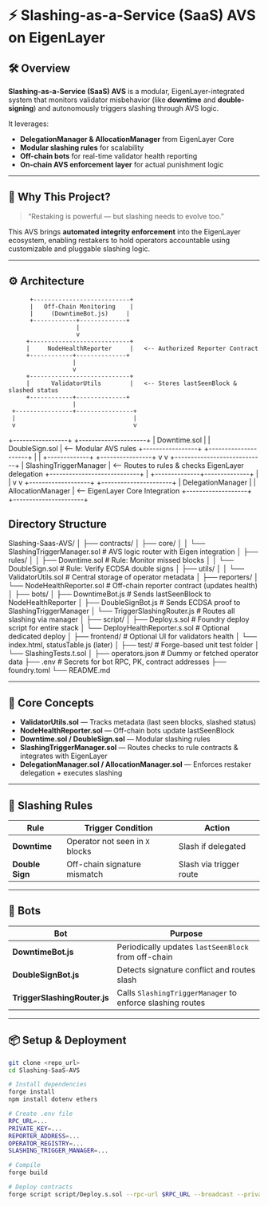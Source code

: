 # ⚡ Slashing-as-a-Service (SaaS) AVS on EigenLayer

## 🛠 Overview

**Slashing-as-a-Service (SaaS) AVS** is a modular, EigenLayer-integrated system that monitors validator misbehavior (like **downtime** and **double-signing**) and autonomously triggers slashing through AVS logic.

It leverages:
- **DelegationManager & AllocationManager** from EigenLayer Core
- **Modular slashing rules** for scalability
- **Off-chain bots** for real-time validator health reporting
- **On-chain AVS enforcement layer** for actual punishment logic

---

## 🚀 Why This Project?
> “Restaking is powerful — but slashing needs to evolve too.”

This AVS brings **automated integrity enforcement** into the EigenLayer ecosystem, enabling restakers to hold operators accountable using customizable and pluggable slashing logic.

---

## ⚙️ Architecture

          +---------------------------+
          |   Off-Chain Monitoring    |
          |     (DowntimeBot.js)     |
          +------------+-------------+
                       |
                       v
         +----------------------------+
         |     NodeHealthReporter     |   <-- Authorized Reporter Contract
         +------------+--------------+
                      |
                      v
         +----------------------------+
         |      ValidatorUtils        |   <-- Stores lastSeenBlock & slashed status
         +------------+--------------+
                      |
     +----------------+----------------+
     |                                 |
     v                                 v
+-----------------+         +---------------------+
|   Downtime.sol  |         |  DoubleSign.sol     | <-- Modular AVS rules
+-----------------+         +---------------------+
     |                                 |
     +-------------+  +----------------+
                   v  v
         +----------------------------+
         | SlashingTriggerManager     | <-- Routes to rules & checks EigenLayer delegation
         +----------------------------+
                      |
       +--------------+--------------+
       |                             |
       v                             v
+-------------------+      +----------------------+
| DelegationManager |      | AllocationManager    | <-- EigenLayer Core Integration
+-------------------+      +----------------------+


## Directory Structure

Slashing-Saas-AVS/
│
├── contracts/
│   ├── core/
│   │   └── SlashingTriggerManager.sol       # AVS logic router with Eigen integration
│   ├── rules/
│   │   ├── Downtime.sol                     # Rule: Monitor missed blocks
│   │   └── DoubleSign.sol                   # Rule: Verify ECDSA double signs
│   ├── utils/
│   │   └── ValidatorUtils.sol               # Central storage of operator metadata
│   ├── reporters/
│      └── NodeHealthReporter.sol          # Off-chain reporter contract (updates health)
│
├── bots/
│   ├── DowntimeBot.js                       # Sends lastSeenBlock to NodeHealthReporter
│   ├── DoubleSignBot.js                     # Sends ECDSA proof to SlashingTriggerManager
│   └── TriggerSlashingRouter.js             # Routes all slashing via manager
│
├── script/
│   ├── Deploy.s.sol                         # Foundry deploy script for entire stack
│   └── DeployHealthReporter.s.sol          # Optional dedicated deploy
│
├── frontend/                                # Optional UI for validators health
│   └── index.html, statusTable.js (later)
│
├── test/                                    # Forge-based unit test folder
│   └── SlashingTests.t.sol
│
├── operators.json                           # Dummy or fetched operator data
├── .env                                     # Secrets for bot RPC, PK, contract addresses
├── foundry.toml
└── README.md




---

## 🔐 Core Concepts
- **ValidatorUtils.sol** — Tracks metadata (last seen blocks, slashed status)
- **NodeHealthReporter.sol** — Off-chain bots update lastSeenBlock
- **Downtime.sol / DoubleSign.sol** — Modular slashing rules
- **SlashingTriggerManager.sol** — Routes checks to rule contracts & integrates with EigenLayer
- **DelegationManager.sol / AllocationManager.sol** — Enforces restaker delegation + executes slashing

---

## 🚦 Slashing Rules

| Rule | Trigger Condition | Action |
|------|--------------------|--------|
| **Downtime** | Operator not seen in `X` blocks | Slash if delegated |
| **Double Sign** | Off-chain signature mismatch | Slash via trigger route |

---

## 🤖 Bots

| Bot | Purpose |
|-----|--------|
| **DowntimeBot.js** | Periodically updates `lastSeenBlock` from off-chain |
| **DoubleSignBot.js** | Detects signature conflict and routes slash |
| **TriggerSlashingRouter.js** | Calls `SlashingTriggerManager` to enforce slashing routes |

---

## 📦 Setup & Deployment

```bash
git clone <repo_url>
cd Slashing-SaaS-AVS

# Install dependencies
forge install
npm install dotenv ethers

# Create .env file
RPC_URL=...
PRIVATE_KEY=...
REPORTER_ADDRESS=...
OPERATOR_REGISTRY=...
SLASHING_TRIGGER_MANAGER=...

# Compile
forge build

# Deploy contracts
forge script script/Deploy.s.sol --rpc-url $RPC_URL --broadcast --private-key $PRIVATE_KEY
